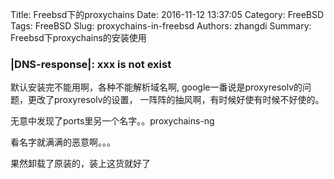 Title: Freebsd下的proxychains
Date: 2016-11-12 13:37:05
Category: FreeBSD
Tags: FreeBSD
Slug: proxychains-in-freebsd
Authors: zhangdi
Summary: Freebsd下proxychains的安装使用

### |DNS-response|: xxx is not exist

默认安装完不能用啊，各种不能解析域名啊, 
google一番说是proxyresolv的问题，更改了proxyresolv的设置，
一阵阵的抽风啊，有时候好使有时候不好使的。

无意中发现了ports里另一个名字。。proxychains-ng

看名字就满满的恶意啊。。。

果然卸载了原装的，装上这货就好了
